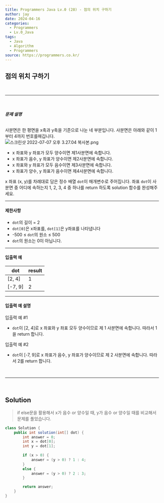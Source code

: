 ```yaml
---
title: Programmers Java Lv.0 (28) - 점의 위치 구하기
author: jay
date: 2024-04-16
categories:
  - Programmers
  - Lv.0_Java
tags:
  - Java
  - Algorithm
  - Programmers
source: https://programmers.co.kr/
---
```

## **점의 위치 구하기**

<br />

---

<br/>

###### **문제 설명**

사분면은 한 평면을 x축과 y축을 기준으로 나눈 네 부분입니다. 사분면은 아래와 같이 1부터 4까지 번호를매깁니다.  
![스크린샷 2022-07-07 오후 3.27.04 복사본.png](https://grepp-programmers.s3.ap-northeast-2.amazonaws.com/files/production/b58d4788-42fa-44fa-af50-481907e65473/%E1%84%89%E1%85%B3%E1%84%8F%E1%85%B3%E1%84%85%E1%85%B5%E1%86%AB%E1%84%89%E1%85%A3%E1%86%BA%202022-07-07%20%E1%84%8B%E1%85%A9%E1%84%92%E1%85%AE%203.27.04%20%E1%84%87%E1%85%A9%E1%86%A8%E1%84%89%E1%85%A1%E1%84%87%E1%85%A9%E1%86%AB.png)

- x 좌표와 y 좌표가 모두 양수이면 제1사분면에 속합니다.
- x 좌표가 음수, y 좌표가 양수이면 제2사분면에 속합니다.
- x 좌표와 y 좌표가 모두 음수이면 제3사분면에 속합니다.
- x 좌표가 양수, y 좌표가 음수이면 제4사분면에 속합니다.

x 좌표 (x, y)를 차례대로 담은 정수 배열 `dot`이 매개변수로 주어집니다. 좌표 `dot`이 사분면 중 어디에 속하는지 1, 2, 3, 4 중 하나를 return 하도록 solution 함수를 완성해주세요.

---

#### **제한사항**

- `dot`의 길이 = 2
- `dot[0]`은 x좌표를, `dot[1]`은 y좌표를 나타냅니다
- -500 ≤ `dot`의 원소 ≤ 500
- `dot`의 원소는 0이 아닙니다.

---

#### **입출력 예**

|dot|result|
|---|---|
|[2, 4]|1|
|[-7, 9]|2|

---

#### **입출력 예 설명**

입출력 예 #1

- `dot`이 [2, 4]로 x 좌표와 y 좌표 모두 양수이므로 제 1 사분면에 속합니다. 따라서 1을 return 합니다.

입출력 예 #2

- `dot`이 [-7, 9]로 x 좌표가 음수, y 좌표가 양수이므로 제 2 사분면에 속합니다. 따라서 2를 return 합니다.

<br />

---

<br/>

## **Solution**

> if else문을 활용해서 x가 음수 or 양수일 때, y가 음수 or 양수일 때를 비교해서 문제를 풀었습니다.

```java
class Solution {
    public int solution(int[] dot) {
        int answer = 0;
        int x = dot[0];
        int y = dot[1];
        
        if (x > 0) {
            answer = (y > 0) ? 1 : 4;
        } 
        else {
            answer = (y > 0) ? 2 : 3;
        }

        return answer;
    }
}
```